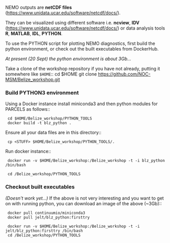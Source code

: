 NEMO outputs are **netCDF files** 
(<https://www.unidata.ucar.edu/software/netcdf/docs/>).

They can be visualized using different software i.e. **ncview**, **IDV** (<https://www.unidata.ucar.edu/software/netcdf/docs/>) or data analysis tools **R**, **MATLAB**, **IDL**, **PYTHON**.

To use the PYTHON script for plotting NEMO diagnostics, first build
the python environment, or check out the built executables from DockerHub. 

*At present (20 Sept) the python environment is about 3Gb...*


Take a clone of the workshop repository if you have not already, putting it
 somewhere like
``$HOME``::
     cd $HOME
     git clone https://github.com/NOC-MSM/Belize_workshop.git

###  Build PYTHON3 environment

Using a Docker instance install miniconda3 and then python modules for PARCELS
as follows::

     cd $HOME/Belize_workshop/PYTHON_TOOLS
     docker build -t blz_python .


Ensure all your data files are in this directory::

     cp <STUFF> $HOME/Belize_workshop/PYTHON_TOOLS/.

Run docker instance::

     docker run -v $HOME/Belize_workshop:/Belize_workshop -t -i blz_python /bin/bash

     cd /Belize_workshop/PYTHON_TOOLS


### Checkout built executables

*(Doesn't work yet...)*
If the above is not very interesting and you want to get on with running python,
you can download an image of the above (~3Gb)::

     docker pull continuumio/miniconda3
     docker pull jelt/blz_python:firsttry

     docker run -v $HOME/Belize_workshop:/Belize_workshop -t -i jelt/blz_python:firsttry /bin/bash
     cd /Belize_workshop/PYTHON_TOOLS
